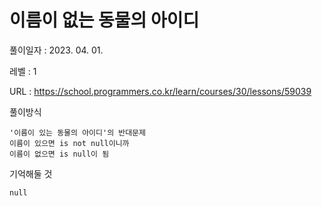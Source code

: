 # 이름이 없는 동물의 아이디
풀이일자 : 2023. 04. 01.  
    
레벨 : 1    

URL : https://school.programmers.co.kr/learn/courses/30/lessons/59039
    
풀이방식    

    '이름이 있는 동물의 아이디'의 반대문제
    이름이 있으면 is not null이니까
    이름이 없으면 is null이 됨

기억해둘 것  
    
    null
    
